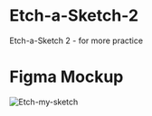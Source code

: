 # Etch-a-Sketch-2
Etch-a-Sketch 2 - for more practice

# Figma Mockup
![Etch-my-sketch](https://user-images.githubusercontent.com/106585027/198516774-77b3e129-875b-48e0-b604-576621c55a79.png)
